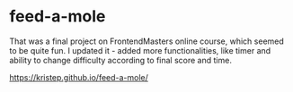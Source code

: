 # feed-a-mole

That was a final project on FrontendMasters online course, which seemed to be quite fun.
I updated it - added more functionalities, like timer and ability to change difficulty according to final score and time.

https://kristep.github.io/feed-a-mole/

